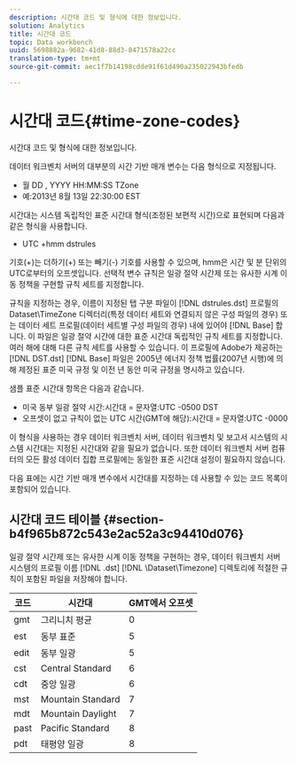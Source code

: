 ```yaml
---
description: 시간대 코드 및 형식에 대한 정보입니다.
solution: Analytics
title: 시간대 코드
topic: Data workbench
uuid: 5698882a-9682-41d8-88d3-8471578a22cc
translation-type: tm+mt
source-git-commit: aec1f7b14198cdde91f61d490a235022943bfedb

---
```



# 시간대 코드{#time-zone-codes}

시간대 코드 및 형식에 대한 정보입니다.

데이터 워크벤치 서버의 대부분의 시간 기반 매개 변수는 다음 형식으로 지정됩니다.

* 월 DD , YYYY HH:MM:SS TZone
* 예:2013년 8월 13일 22:30:00 EST

시간대는 시스템 독립적인 표준 시간대 형식(조정된 보편적 시간)으로 표현되며 다음과 같은 형식을 사용합니다.

* UTC +hmm dstrules

기호(+)는 더하기(+) 또는 빼기(-) 기호를 사용할 수 있으며, hmm은 시간 및 분 단위의 UTC로부터의 오프셋입니다. 선택적 변수 규칙은 일광 절약 시간제 또는 유사한 시계 이동 정책을 구현할 규칙 세트를 지정합니다.

규칙을 지정하는 경우, 이름이 지정된 탭 구분 파일이 [!DNL dstrules.dst] 프로필의 Dataset\TimeZone 디렉터리(특정 데이터 세트와 연결되지 않은 구성 파일의 경우) 또는 데이터 세트 프로필(데이터 세트별 구성 파일의 경우) 내에 있어야 [!DNL Base] 합니다. 이 파일은 일광 절약 시간에 대한 표준 시간대 독립적인 규칙 세트를 지정합니다. 여러 해에 대해 다른 규칙 세트를 사용할 수 있습니다. 이 프로필에 Adobe가 제공하는 [!DNL DST.dst] [!DNL Base] 파일은 2005년 에너지 정책 법률(2007년 시행)에 의해 제정된 표준 미국 규정 및 이전 년 동안 미국 규정을 명시하고 있습니다.

샘플 표준 시간대 항목은 다음과 같습니다.

* 미국 동부 일광 절약 시간:시간대 = 문자열:UTC -0500 DST
* 오프셋이 없고 규칙이 없는 UTC 시간(GMT에 해당):시간대 = 문자열:UTC -0000

이 형식을 사용하는 경우 데이터 워크벤치 서버, 데이터 워크벤치 및 보고서 시스템의 시스템 시간대는 지정된 시간대와 같을 필요가 없습니다. 또한 데이터 워크벤치 서버 컴퓨터의 모든 활성 데이터 집합 프로필에는 동일한 표준 시간대 설정이 필요하지 않습니다.

다음 표에는 시간 기반 매개 변수에서 시간대를 지정하는 데 사용할 수 있는 코드 목록이 포함되어 있습니다.

## 시간대 코드 테이블 {#section-b4f965b872c543e2ac52a3c94410d076}

일광 절약 시간제 또는 유사한 시계 이동 정책을 구현하는 경우, 데이터 워크벤치 서버 시스템의 프로필 이름 [!DNL .dst] [!DNL \Dataset\Timezone] 디렉토리에 적절한 규칙이 포함된 파일을 저장해야 합니다.

| 코드 | 시간대 | GMT에서 오프셋 |
|---|---|---|
| gmt | 그리니치 평균 | 0 |
| est | 동부 표준 | 5 |
| edit | 동부 일광 | 5 |
| cst | Central Standard | 6 |
| cdt | 중앙 일광 | 6 |
| mst | Mountain Standard | 7 |
| mdt | Mountain Daylight | 7 |
| past | Pacific Standard | 8 |
| pdt | 태평양 일광 | 8 |

